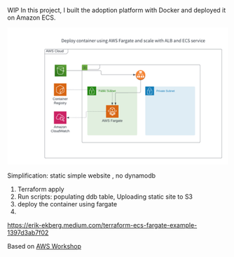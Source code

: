 WIP
In this project, I built the adoption platform with Docker and deployed it on Amazon ECS. 

![diagram](./aws-ecs-fargate.png)

Simplification: static simple website , no dynamodb
1. Terraform apply
2. Run scripts: populating ddb table, Uploading static site to S3
3. deploy the container using fargate
4.

https://erik-ekberg.medium.com/terraform-ecs-fargate-example-1397d3ab7f02

Based on [AWS Workshop](https://catalog.us-east-1.prod.workshops.aws/workshops/ed1a8610-c721-43be-b8e7-0f300f74684e/en-US/mythicalintro)
